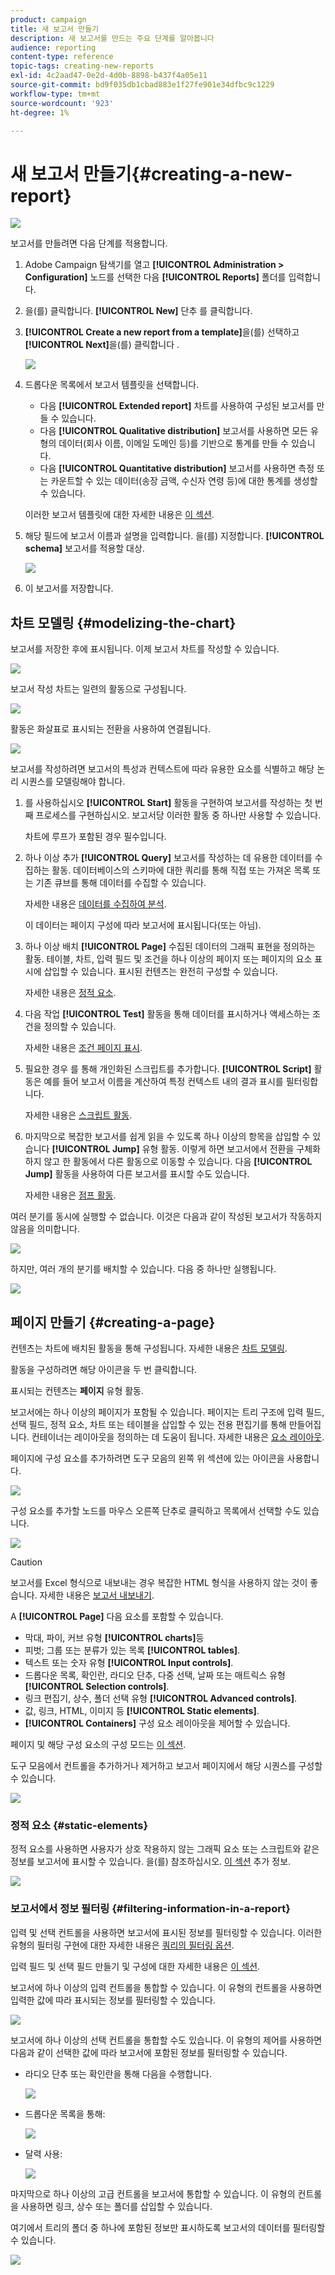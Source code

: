 ```yaml
---
product: campaign
title: 새 보고서 만들기
description: 새 보고서를 만드는 주요 단계를 알아봅니다
audience: reporting
content-type: reference
topic-tags: creating-new-reports
exl-id: 4c2aad47-0e2d-4d0b-8898-b437f4a05e11
source-git-commit: bd9f035db1cbad883e1f27fe901e34dfbc9c1229
workflow-type: tm+mt
source-wordcount: '923'
ht-degree: 1%

---
```


# 새 보고서 만들기{#creating-a-new-report}

![](../../assets/common.svg)

보고서를 만들려면 다음 단계를 적용합니다.

1. Adobe Campaign 탐색기를 열고 **[!UICONTROL Administration > Configuration]** 노드를 선택한 다음 **[!UICONTROL Reports]** 폴더를 입력합니다.
1. 을(를) 클릭합니다. **[!UICONTROL New]** 단추 를 클릭합니다.
1. **[!UICONTROL Create a new report from a template]**&#x200B;을(를) 선택하고 **[!UICONTROL Next]**&#x200B;을(를) 클릭합니다 .

   ![](assets/s_ncs_advuser_report_wizard_new_01.png)

1. 드롭다운 목록에서 보고서 템플릿을 선택합니다.

   * 다음 **[!UICONTROL Extended report]** 차트를 사용하여 구성된 보고서를 만들 수 있습니다.
   * 다음 **[!UICONTROL Qualitative distribution]** 보고서를 사용하면 모든 유형의 데이터(회사 이름, 이메일 도메인 등)를 기반으로 통계를 만들 수 있습니다.
   * 다음 **[!UICONTROL Quantitative distribution]** 보고서를 사용하면 측정 또는 카운트할 수 있는 데이터(송장 금액, 수신자 연령 등)에 대한 통계를 생성할 수 있습니다.

   이러한 보고서 템플릿에 대한 자세한 내용은 [이 섹션](../../reporting/using/about-descriptive-analysis.md).

1. 해당 필드에 보고서 이름과 설명을 입력합니다. 을(를) 지정합니다. **[!UICONTROL schema]** 보고서를 적용할 대상.

   ![](assets/s_ncs_advuser_report_wizard_020.png)

1. 이 보고서를 저장합니다.

## 차트 모델링 {#modelizing-the-chart}

보고서를 저장한 후에 표시됩니다. 이제 보고서 차트를 작성할 수 있습니다.

![](assets/s_ncs_user_report_wizard_021.png)

보고서 작성 차트는 일련의 활동으로 구성됩니다.

![](assets/s_ncs_advuser_report_wizard_031.png)

활동은 화살표로 표시되는 전환을 사용하여 연결됩니다.

![](assets/s_ncs_advuser_report_wizard_032.png)

보고서를 작성하려면 보고서의 특성과 컨텍스트에 따라 유용한 요소를 식별하고 해당 논리 시퀀스를 모델링해야 합니다.

1. 를 사용하십시오 **[!UICONTROL Start]** 활동을 구현하여 보고서를 작성하는 첫 번째 프로세스를 구현하십시오. 보고서당 이러한 활동 중 하나만 사용할 수 있습니다.

   차트에 루프가 포함된 경우 필수입니다.

1. 하나 이상 추가 **[!UICONTROL Query]** 보고서를 작성하는 데 유용한 데이터를 수집하는 활동. 데이터베이스의 스키마에 대한 쿼리를 통해 직접 또는 가져온 목록 또는 기존 큐브를 통해 데이터를 수집할 수 있습니다.

   자세한 내용은 [데이터를 수집하여 분석](../../reporting/using/collecting-data-to-analyze.md).

   이 데이터는 페이지 구성에 따라 보고서에 표시됩니다(또는 아님).

1. 하나 이상 배치 **[!UICONTROL Page]** 수집된 데이터의 그래픽 표현을 정의하는 활동. 테이블, 차트, 입력 필드 및 조건을 하나 이상의 페이지 또는 페이지의 요소 표시에 삽입할 수 있습니다. 표시된 컨텐츠는 완전히 구성할 수 있습니다.

   자세한 내용은 [정적 요소](#static-elements).

1. 다음 작업 **[!UICONTROL Test]** 활동을 통해 데이터를 표시하거나 액세스하는 조건을 정의할 수 있습니다.

   자세한 내용은 [조건 페이지 표시](../../reporting/using/defining-a-conditional-content.md#conditioning-page-display).

1. 필요한 경우 를 통해 개인화된 스크립트를 추가합니다. **[!UICONTROL Script]** 활동은 예를 들어 보고서 이름을 계산하여 특정 컨텍스트 내의 결과 표시를 필터링합니다.

   자세한 내용은 [스크립트 활동](../../reporting/using/advanced-functionalities.md#script-activity).

1. 마지막으로 복잡한 보고서를 쉽게 읽을 수 있도록 하나 이상의 항목을 삽입할 수 있습니다 **[!UICONTROL Jump]** 유형 활동. 이렇게 하면 보고서에서 전환을 구체화하지 않고 한 활동에서 다른 활동으로 이동할 수 있습니다. 다음 **[!UICONTROL Jump]** 활동을 사용하여 다른 보고서를 표시할 수도 있습니다.

   자세한 내용은 [점프 활동](../../reporting/using/advanced-functionalities.md#jump-activity).

여러 분기를 동시에 실행할 수 없습니다. 이것은 다음과 같이 작성된 보고서가 작동하지 않음을 의미합니다.

![](assets/reporting_graph_sample_ko.png)

하지만, 여러 개의 분기를 배치할 수 있습니다. 다음 중 하나만 실행됩니다.

![](assets/reporting_graph_sample_ok.png)

## 페이지 만들기 {#creating-a-page}

컨텐츠는 차트에 배치된 활동을 통해 구성됩니다. 자세한 내용은 [차트 모델링](#modelizing-the-chart).

활동을 구성하려면 해당 아이콘을 두 번 클릭합니다.

표시되는 컨텐츠는 **페이지** 유형 활동.

보고서에는 하나 이상의 페이지가 포함될 수 있습니다. 페이지는 트리 구조에 입력 필드, 선택 필드, 정적 요소, 차트 또는 테이블을 삽입할 수 있는 전용 편집기를 통해 만들어집니다. 컨테이너는 레이아웃을 정의하는 데 도움이 됩니다. 자세한 내용은 [요소 레이아웃](../../reporting/using/element-layout.md).

페이지에 구성 요소를 추가하려면 도구 모음의 왼쪽 위 섹션에 있는 아이콘을 사용합니다.

![](assets/reporting_add_component_in_page.png)

구성 요소를 추가할 노드를 마우스 오른쪽 단추로 클릭하고 목록에서 선택할 수도 있습니다.

![](assets/s_ncs_advuser_report_wizard_09.png)

>[!CAUTION]
>
>보고서를 Excel 형식으로 내보내는 경우 복잡한 HTML 형식을 사용하지 않는 것이 좋습니다. 자세한 내용은 [보고서 내보내기](../../reporting/using/actions-on-reports.md#exporting-a-report).

A **[!UICONTROL Page]** 다음 요소를 포함할 수 있습니다.

* 막대, 파이, 커브 유형 **[!UICONTROL charts]**&#x200B;등
* 피벗; 그룹 또는 분류가 있는 목록 **[!UICONTROL tables]**.
* 텍스트 또는 숫자 유형 **[!UICONTROL Input controls]**.
* 드롭다운 목록, 확인란, 라디오 단추, 다중 선택, 날짜 또는 매트릭스 유형 **[!UICONTROL Selection controls]**.
* 링크 편집기, 상수, 폴더 선택 유형 **[!UICONTROL Advanced controls]**.
* 값, 링크, HTML, 이미지 등 **[!UICONTROL Static elements]**.
* **[!UICONTROL Containers]** 구성 요소 레이아웃을 제어할 수 있습니다.

페이지 및 해당 구성 요소의 구성 모드는 [이 섹션](../../web/using/about-web-forms.md).

도구 모음에서 컨트롤을 추가하거나 제거하고 보고서 페이지에서 해당 시퀀스를 구성할 수 있습니다.

![](assets/s_ncs_advuser_report_wizard_08.png)

### 정적 요소 {#static-elements}

정적 요소를 사용하면 사용자가 상호 작용하지 않는 그래픽 요소 또는 스크립트와 같은 정보를 보고서에 표시할 수 있습니다. 을(를) 참조하십시오. [이 섹션](../../web/using/static-elements-in-a-web-form.md#inserting-html-content) 추가 정보.

![](assets/s_advuser_report_page_activity_03.png)

### 보고서에서 정보 필터링 {#filtering-information-in-a-report}

입력 및 선택 컨트롤을 사용하면 보고서에 표시된 정보를 필터링할 수 있습니다. 이러한 유형의 필터링 구현에 대한 자세한 내용은 [쿼리의 필터링 옵션](../../reporting/using/collecting-data-to-analyze.md#filtering-options-in-the-queries).

입력 필드 및 선택 필드 만들기 및 구성에 대한 자세한 내용은 [이 섹션](../../web/using/about-web-forms.md).

보고서에 하나 이상의 입력 컨트롤을 통합할 수 있습니다. 이 유형의 컨트롤을 사용하면 입력한 값에 따라 표시되는 정보를 필터링할 수 있습니다.

![](assets/reporting_control_text.png)

보고서에 하나 이상의 선택 컨트롤을 통합할 수도 있습니다. 이 유형의 제어를 사용하면 다음과 같이 선택한 값에 따라 보고서에 포함된 정보를 필터링할 수 있습니다.

* 라디오 단추 또는 확인란을 통해 다음을 수행합니다.

   ![](assets/reporting_radio_buttons.png)

* 드롭다운 목록을 통해:

   ![](assets/reporting_control_list.png)

* 달력 사용:

   ![](assets/reporting_control_date.png)

마지막으로 하나 이상의 고급 컨트롤을 보고서에 통합할 수 있습니다. 이 유형의 컨트롤을 사용하면 링크, 상수 또는 폴더를 삽입할 수 있습니다.

여기에서 트리의 폴더 중 하나에 포함된 정보만 표시하도록 보고서의 데이터를 필터링할 수 있습니다.

![](assets/reporting_control_folder.png)
